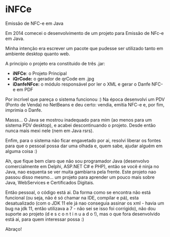﻿# iNFCe
Emissão de NFC-e em Java

Em 2014 comecei o desenvolvimento de um projeto para Emissão de NFc-e em Java.

Minha intenção era escrever um pacote que pudesse ser utilizado tanto em ambiente desktop quanto web.

A princípio o projeto era constituido de três .jar:

<ul>
<li><b>iNFCe</b>: o Projeto Principal</li>
<li><b>iQrCode:</b> o gerador de qrCode em .jpg</li>
<li><b>iDanfeNFce:</b> o módulo responsável por ler o XML e gerar o Danfe NFC-e em PDF</b></li>
</ul>

Por incrível que pareça o sistema funcionou :) Na época desenvolvi um PDV (Ponto de Venda) no NetBeans e deu certo: vendia, emitia NFC-e e, por fim, imprimia o Danfe.

Masss... O Java se mostrou inadequado para mim (ao menos para um sistema PDV desktop), e acabei descontinuando o projeto. Desde então nunca mais mexi nele (nem em Java rsrs).

Enfim, para o sistema não ficar engavetado por ai, resolvi liberar os fontes para que o pessoal possa dar uma olhada e, quem sabe, ajudar alguém em alguma coisa :)

Ah, que fique bem claro que não sou programador Java (desenvolvo comercialmente em Delphi, ASP.NET C# e PHP), então se você é ninja no Java, nao esquenta se ver muita gambiarra pela frente. Este projeto nao passou disso mesmo... um projeto para aprender um pouco mais sobre Java, WebServices e Certificados Digitais.

Então pessoal, o código está ai. Da forma como se encontra não está funcional (ou seja, não é só chamar na IDE, compilar e pá), esta desatualizado (com o JDK 11 ele já nao conseguia assinar os xml - havia um bug na jdk 11, então utilizava a 7 - não sei se isso foi corrigido), não dou suporte ao projeto (d e s c o n t i n u a d o !), mas o que fora desenvolvido está ai, para quem interessar possa :)


Abraço!
